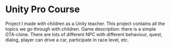 # Unity Pro Course
 Project I made with children as a Unity teacher.
This project contains all the topics we go through with children.
Game description: there is a simple GTA-clone. There are lots of different NPC with different behaviour, quest, dialog, player can drive a car, participate in race level, etc.
